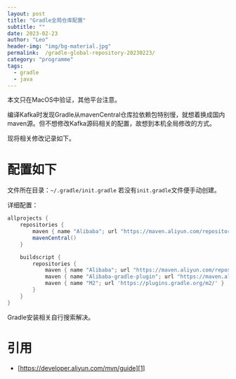 ```yaml
---
layout: post
title: "Gradle全局仓库配置"
subtitle: ""
date: 2023-02-23
author: "Leo"
header-img: "img/bg-material.jpg"
permalink:  /gradle-global-repository-20230223/
category: "programme"
tags: 
  - gradle
  - java
---
```


本文只在MacOS中验证，其他平台注意。

编译Kafka时发现Gradle从mavenCentral仓库拉依赖包特别慢，就想着换成国内maven源。但不想修改Kafka源码相关的配置，故想到本机全局修改的方式。

现将相关修改记录如下。


# 配置如下
文件所在目录：`~/.gradle/init.gradle`
若没有`init.gradle`文件便手动创建。

详细配置：
```gradle
allprojects {
    repositories {
        maven { name "Alibaba"; url "https://maven.aliyun.com/repository/public" }        
        mavenCentral()
    }

    buildscript {
        repositories {
            maven { name "Alibaba"; url "https://maven.aliyun.com/repository/public" }
            maven { name "Alibaba-gradle-plugin"; url "https://maven.aliyun.com/repository/gradle-plugin"}
            maven { name "M2"; url 'https://plugins.gradle.org/m2/' }
        }
    }
}

```

Gradle安装相关自行搜索解决。


# 引用
- [https://developer.aliyun.com/mvn/guide][1]



[1]: https://developer.aliyun.com/mvn/guide